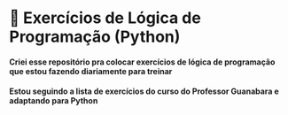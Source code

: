 # 🧩 Exercícios de Lógica de Programação (Python)
#### Criei esse repositório pra colocar exercícios de lógica de programação que estou fazendo diariamente para treinar
#### Estou seguindo a lista de exercícios do curso do Professor Guanabara e adaptando para Python
